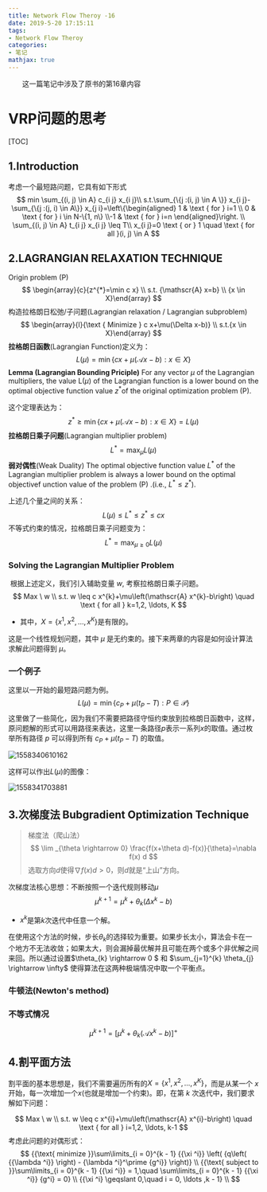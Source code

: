 ```yaml
---
title: Network Flow Theroy -16
date: 2019-5-20 17:15:11
tags: 
- Network Flow Theroy
categories:
- 笔记
mathjax: true
---
```


&emsp;&emsp;这一篇笔记中涉及了原书的第16章内容

<!-- more -->


# VRP问题的思考

[TOC]

## 1.Introduction
考虑一个最短路问题，它具有如下形式
$$
min \sum_{(i, j) \in A} c_{i j} x_{i j}\\
s.t.\sum_{\{j :(i, j) \in A \}} x_{i j}-\sum_{\{j :(j, i) \in A\}} x_{j i}=\left\{\begin{aligned} 1 & \text { for } i=1 \\ 0 & \text { for } i \in N-\{1, n\} \\-1 & \text { for } i=n \end{aligned}\right. \\
\sum_{(i, j) \in A} t_{i j} x_{i j} \leq T\\
x_{i j}=0 \text { or } 1 \quad \text { for all }(i, j) \in A
$$

## 2.LAGRANGIAN RELAXATION TECHNIQUE

Origin problem (P)
$$
\begin{array}{c}{z^{*}=\min c x} \\ 
s.t. {\mathscr{A} x=b} \\
{x \in X}\end{array}
$$
构造拉格朗日松弛/子问题(Lagrangian relaxation / Lagrangian subproblem)
$$
\begin{array}{l}{\text { Minimize } c x+\mu(\Delta x-b)} \\ 
s.t.{x \in X}\end{array}
$$
**拉格朗日函数**(Lagrangian Function)定义为：
$$
L(\mu)=\min \{c x+\mu(\mathscr{A} x-b) : x \in X\}
$$
**Lemma (Lagrangian Bounding Priciple)** For any vector $\mu​$ of the Lagrangian multipliers, the value L($\mu​$) of the Lagrangian function is a lower bound on the optimal objective function value $z^*​$ of the original optimization problem (P). 

这个定理表达为：
$$
z^{*} \geq \min \{c x+\mu(\mathscr{A} x-b) : x \in X\}=L(\mu)
$$
**拉格朗日乘子问题**(Lagrangian multiplier problem)
$$
L^{*}=\max _{\mu} L(\mu)
$$
**弱对偶性**(Weak Duality) The optimal objective function value $L^*​$ of the Lagrangian multiplier problem is always a lower bound on the optimal objectivef unction value of the problem (P) .(i.e., $L^* \le z^*​$). 

上述几个量之间的关系：
$$
L(\mu) \leq L^{*} \leq z^{*} \leq c x
$$
不等式约束的情况，拉格朗日乘子问题变为：
$$
L^{*}=\max _{\mu \geq 0} L(\mu)
$$
### Solving the Lagrangian Multiplier Problem 

​        根据上述定义，我们引入辅助变量 $w$, 考察拉格朗日乘子问题。
$$
Max \ w \\
s.t. w \leq c x^{k}+\mu\left(\mathscr{A} x^{k}-b\right) \quad \text { for all } k=1,2, \ldots, K
$$

* 其中，$X=\{ x^1, x^2, ...,x^K \}​$是有限的。

这是一个线性规划问题，其中 $\mu$ 是无约束的。接下来两章的内容是如何设计算法求解此问题得到 $\mu$。

### 一个例子

这里以一开始的最短路问题为例。
$$
L(\mu)=\min \left\{c_{P}+\mu\left(t_{P}-T\right) : P \in \mathscr{P}\right\}
$$
这里做了一些简化，因为我们不需要把路径守恒约束放到拉格朗日函数中，这样，原问题解的形式可以用路径来表达，这里一条路径$p$表示一系列$x$的取值。通过枚举所有路径 $p$ 可以得到所有 $c_{P}+\mu\left(t_{P}-T\right)$ 的取值。

![1558340610162](/1558340610162.png)

这样可以作出$L(\mu)$的图像：

![1558341703881](/1558341703881.png)

## 3.次梯度法 Bubgradient Optimization Technique 

>梯度法（爬山法）
>$$
>  \lim _{\theta \rightarrow 0} \frac{f(x+\theta d)-f(x)}{\theta}=\nabla f(x) d
>$$
>选取方向$d$使得$\nabla f(x) d>0$，则$d$就是“上山”方向。
>

次梯度法核心思想：不断按照一个迭代规则移动$\mu​$
$$
\mu^{k+1}=\mu^{k}+\theta_{k}\left(\Delta x^{k}-b\right)
$$

* $x^k$是第$k$次迭代中任意一个解。

在使用这个方法的时候，步长$\theta_{k}$的选择较为重要。如果步长太小，算法会卡在一个地方不无法收敛；如果太大，则会漏掉最优解并且可能在两个或多个非优解之间来回。所以通过设置$\theta_{k} \rightarrow 0 $ 和 $\sum_{j=1}^{k} \theta_{j} \rightarrow \infty$ 使得算法在这两种极端情况中取一个平衡点。

### 牛顿法(Newton's method)

### 不等式情况

$$
\mu^{k+1}=\left[\mu^{k}+\theta_{k}\left(\mathscr{A} x^{k}-b\right)\right]^{+}
$$

## 4.割平面方法 

割平面的基本思想是，我们不需要遍历所有的$X=\{x^{1}, x^{2}, ...,x^K\}$，而是从某一个 $x$ 开始，每一次增加一个$x$(也就是增加一个约束)。即，在第 $k$ 次迭代中，我们要求解如下问题：

$$
Max \ w \\
s.t. w \leq c x^{i}+\mu\left(\mathscr{A} x^{i}-b\right) \quad \text { for all } i=1,2, \ldots, k-1
$$
考虑此问题的对偶形式：
$$
{{\text{ minimize }}\sum\limits_{i = 0}^{k - 1} {{\xi ^i}} \left( {q\left( {{\lambda ^i}} \right) - {\lambda ^i}^\prime {g^i}} \right)}  \\ 
   {{\text{ subject to }}\sum\limits_{i = 0}^{k - 1} {{\xi ^i}}  = 1,\quad \sum\limits_{i = 0}^{k - 1} {{\xi ^i}} {g^i} = 0}  \\ 
   {{\xi ^i} \geqslant 0,\quad i = 0, \ldots ,k - 1}  \\
$$
<!--stackedit_data:
eyJoaXN0b3J5IjpbLTE2NjExMjkwODksLTExMDc5ODI3NTYsLT
k4MTY1MzE5Ml19
-->